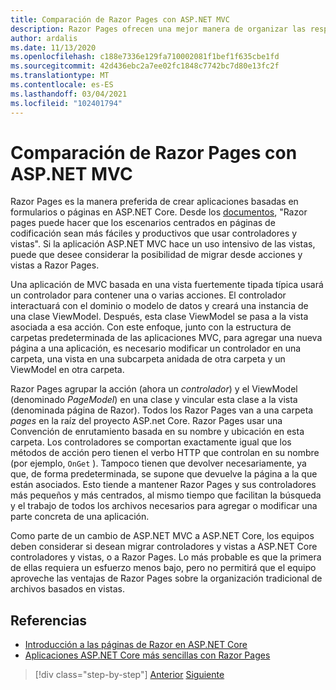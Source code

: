 ```yaml
---
title: Comparación de Razor Pages con ASP.NET MVC
description: Razor Pages ofrecen una mejor manera de organizar las responsabilidades que las vistas de MVC tradicionales para las aplicaciones basadas en páginas. Obtenga información sobre cómo se comparan con el enfoque tradicional de ASP.NET MVC en esta sección.
author: ardalis
ms.date: 11/13/2020
ms.openlocfilehash: c188e7336e129fa710002081f1bef1f635cbe1fd
ms.sourcegitcommit: 42d436ebc2a7ee02fc1848c7742bc7d80e13fc2f
ms.translationtype: MT
ms.contentlocale: es-ES
ms.lasthandoff: 03/04/2021
ms.locfileid: "102401794"
---
```

# <a name="compare-razor-pages-to-aspnet-mvc"></a>Comparación de Razor Pages con ASP.NET MVC

Razor Pages es la manera preferida de crear aplicaciones basadas en formularios o páginas en ASP.NET Core. Desde los [documentos](/aspnet/core/razor-pages/), "Razor pages puede hacer que los escenarios centrados en páginas de codificación sean más fáciles y productivos que usar controladores y vistas". Si la aplicación ASP.NET MVC hace un uso intensivo de las vistas, puede que desee considerar la posibilidad de migrar desde acciones y vistas a Razor Pages.

Una aplicación de MVC basada en una vista fuertemente tipada típica usará un controlador para contener una o varias acciones. El controlador interactuará con el dominio o modelo de datos y creará una instancia de una clase ViewModel. Después, esta clase ViewModel se pasa a la vista asociada a esa acción. Con este enfoque, junto con la estructura de carpetas predeterminada de las aplicaciones MVC, para agregar una nueva página a una aplicación, es necesario modificar un controlador en una carpeta, una vista en una subcarpeta anidada de otra carpeta y un ViewModel en otra carpeta.

Razor Pages agrupar la acción (ahora un *controlador*) y el ViewModel (denominado *PageModel*) en una clase y vincular esta clase a la vista (denominada página de Razor). Todos los Razor Pages van a una carpeta *pages* en la raíz del proyecto ASP.net Core. Razor Pages usar una Convención de enrutamiento basada en su nombre y ubicación en esta carpeta. Los controladores se comportan exactamente igual que los métodos de acción pero tienen el verbo HTTP que controlan en su nombre (por ejemplo, `OnGet` ). Tampoco tienen que devolver necesariamente, ya que, de forma predeterminada, se supone que devuelve la página a la que están asociados. Esto tiende a mantener Razor Pages y sus controladores más pequeños y más centrados, al mismo tiempo que facilitan la búsqueda y el trabajo de todos los archivos necesarios para agregar o modificar una parte concreta de una aplicación.

Como parte de un cambio de ASP.NET MVC a ASP.NET Core, los equipos deben considerar si desean migrar controladores y vistas a ASP.NET Core controladores y vistas, o a Razor Pages. Lo más probable es que la primera de ellas requiera un esfuerzo menos bajo, pero no permitirá que el equipo aproveche las ventajas de Razor Pages sobre la organización tradicional de archivos basados en vistas.

## <a name="references"></a>Referencias

- [Introducción a las páginas de Razor en ASP.NET Core](/aspnet/core/razor-pages/)
- [Aplicaciones ASP.NET Core más sencillas con Razor Pages](/archive/msdn-magazine/2017/september/asp-net-core-simpler-asp-net-mvc-apps-with-razor-pages)

>[!div class="step-by-step"]
>[Anterior](routing-differences.md)
>[Siguiente](webapi-differences.md)
